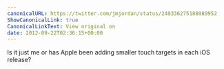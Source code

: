 ```yaml
---
canonicalURL: https://twitter.com/jmjordan/status/249336275188989952
ShowCanonicalLink: true
CanonicalLinkText: View original on
date: 2012-09-22T02:36:15+00:00
---
```

Is it just me or has Apple been adding smaller touch targets in each iOS release?